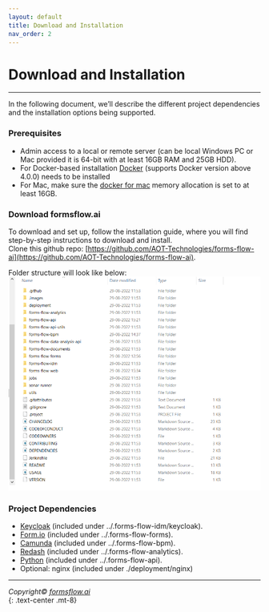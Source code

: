 ```yaml
---
layout: default
title: Download and Installation
nav_order: 2
---
```


# Download and Installation
----
In the following document, we’ll describe the different project dependencies and the installation options being supported.

### Prerequisites
 - Admin access to a local or remote server (can be local Windows PC or Mac provided it is 64-bit with at least 16GB RAM and 25GB HDD).
 - For Docker-based installation [Docker](https://www.docker.com/) (supports Docker version above 4.0.0) needs to be installed
 - For Mac, make sure the [docker for mac](https://docs.docker.com/desktop/install/mac-install/) memory allocation is set to at least 16GB.

### Download formsflow.ai
 To download and set up, follow the installation guide, where you will find step-by-step instructions to download and install.  
 Clone this github repo: [https://github.com/AOT-Technologies/forms-flow-ai](https://github.com/AOT-Technologies/forms-flow-ai).



Folder structure will look like below:
![Download installation](../../assets/downloadandinstall.png)

### Project Dependencies
- [Keycloak](https://www.keycloak.org/) (included under ../.forms-flow-idm/keycloak).
- [Form.io](https://www.form.io/opensource) (included under ../.forms-flow-forms).
- [Camunda](https://camunda.com/) (included under ../.forms-flow-bpm).
- [Redash](https://redash.io/) (included under ../.forms-flow-analytics).
- [Python](https://www.python.org/) (included under ../.forms-flow-api).
- Optional: nginx (included under ./deployment/nginx)  

---

  *Copyright© [formsflow.ai](https://formsflow.ai/)*   
  {: .text-center .mt-8}